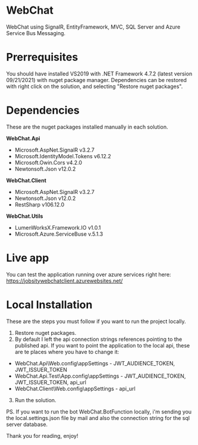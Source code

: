 # WebChat
WebChat using SignalR, EntityFramework, MVC, SQL Server and Azure Service Bus Messaging.

# Prerrequisites
You should have installed VS2019 with .NET Framework 4.7.2 (latest version 09/21/2021) with nuget package manager. 
Dependencies can be restored with right click on the solution, and selecting "Restore nuget packages".

# Dependencies
These are the nuget packages installed manually in each solution.

**WebChat.Api**
* Microsoft.AspNet.SignalR v3.2.7 
* Microsoft.IdentityModel.Tokens v6.12.2
* Microsoft.Owin.Cors v4.2.0
* Newtonsoft.Json v12.0.2
  
**WebChat.Client**
* Microsoft.AspNet.SignalR v3.2.7
* Newtonsoft.Json v12.0.2
* RestSharp v106.12.0

**WebChat.Utils**
* LumenWorksX.Framework.IO v1.0.1 
* Microsoft.Azure.ServiceBuse v.5.1.3 

# Live app
You can test the application running over azure services right here:
https://jobsitywebchatclient.azurewebsites.net/

# Local Installation
These are the steps you must follow if you want to run the project locally.

1. Restore nuget packages.
2. By default I left the api connection strings references pointing to the published api. If you want to point the application to the local api, 
these are te places where you have to change it:
  - WebChat.Api\Web.config\appSettings - JWT_AUDIENCE_TOKEN, JWT_ISSUER_TOKEN
  - WebChat.Api.Test\App.config\appSettings - JWT_AUDIENCE_TOKEN, JWT_ISSUER_TOKEN, api_url
  - WebChat.Client\Web.config\appSettings - api_url
3. Run the solution.

PS. If you want to run the bot WebChat.BotFunction locally, i'm sending you the local.settings.json file by mail and also the connection string for the sql server database.

Thank you for reading, enjoy!

 
  

